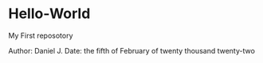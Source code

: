 # Hello-World
My First reposotory 

Author: Daniel J.
Date: the fifth of February of twenty thousand twenty-two
